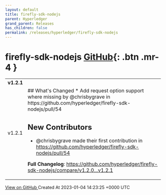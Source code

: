 ```yaml
---
layout: default
title: firefly-sdk-nodejs
parent: Hyperledger
grand_parent: Releases
has_children: false
permalink: /releases/hyperledger/firefly-sdk-nodejs
---
```


# firefly-sdk-nodejs <span class="fs-3 right-align">[GitHub](https://github.com/hyperledger/firefly-sdk-nodejs){: .btn .mr-4 }</span>


<div>
    <table>
        <tr>
            <td colspan="2">
                <b>
                    v1.2.1
                </b>
            </td>
        </tr>
        <tr>
            <td>
                <span class="chip">
                    v1.2.1
                </span>
            </td>
            <td>
                ## What's Changed
* Add request option support where missing by @chrisbygrave in https://github.com/hyperledger/firefly-sdk-nodejs/pull/54

## New Contributors
* @chrisbygrave made their first contribution in https://github.com/hyperledger/firefly-sdk-nodejs/pull/54

**Full Changelog**: https://github.com/hyperledger/firefly-sdk-nodejs/compare/v1.2.0...v1.2.1
            </td>
        </tr>
    </table>
    <a href="https://github.com/hyperledger/firefly-sdk-nodejs/releases/tag/v1.2.1" class=".btn">
        View on GitHub
    </a>
    <span class="right-align">
        Created At 2023-01-04 14:23:25 +0000 UTC
    </span>
</div>

